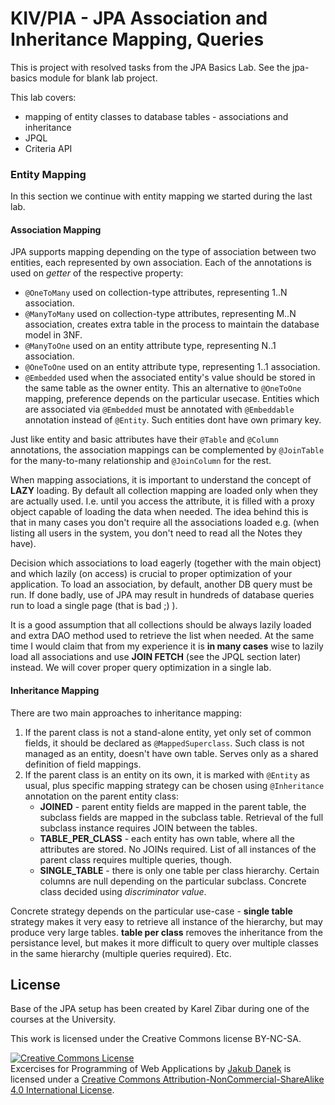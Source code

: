 # KIV/PIA - JPA Association and Inheritance Mapping, Queries

This is project with resolved tasks from the JPA Basics Lab. See the jpa-basics module for blank lab project.

This lab covers:
 
* mapping of entity classes to database tables - associations and inheritance
* JPQL
* Criteria API

### Entity Mapping

In this section we continue with entity mapping we started during the last lab.
                  
#### Association Mapping

JPA supports mapping depending on the type of association between two entities, each represented by own association. 
Each of the annotations is used on *getter* of the respective property:

* ```@OneToMany``` used on collection-type attributes, representing 1..N association.
* ```@ManyToMany``` used on collection-type attributes, representing M..N association, creates extra table in the process
                    to maintain the database model in 3NF.
* ```@ManyToOne``` used on an entity attribute type, representing N..1 association.
* ```@OneToOne``` used on an entity attribute type, representing 1..1 association.
* ```@Embedded``` used when the associated entity's value should be stored in the same table as the owner entity.
                  This an alternative to ```@OneToOne``` mapping, preference depends on the particular usecase.
                  Entities which are associated via ```@Embedded``` must be annotated with ```@Embeddable``` annotation
                  instead of ```@Entity```. Such entities dont have own primary key.

Just like entity and basic attributes have their ```@Table``` and ```@Column``` annotations, the association mappings
can be complemented by ```@JoinTable``` for the many-to-many relationship and ```@JoinColumn``` for the rest.

When mapping associations, it is important to understand the concept of **LAZY** loading. By default all collection mapping
are loaded only when they are actually used. I.e. until you access the attribute, it is filled with a proxy object capable
of loading the data when needed. The idea behind this is that in many cases you don't require all the associations loaded 
e.g. (when listing all users in the system, you don't need to read all the Notes they have).

Decision which associations to load eagerly (together with the main object) and which lazily (on access) is crucial to
proper optimization of your application. To load an association, by default, another DB query must be run. 
If done badly, use of JPA may result in hundreds of database queries run to load a single page (that is bad ;) ).

It is a good assumption that all collections should be always lazily loaded and extra DAO method used to retrieve the list when needed.
At the same time I would claim that from my experience it is **in many cases** wise to lazily load all associations and
use **JOIN FETCH** (see the JPQL section later) instead. We will cover proper query optimization in a single lab.

#### Inheritance Mapping

There are two main approaches to inheritance mapping:

1. If the parent class is not a stand-alone entity, yet only set of common fields, it should be declared
as ```@MappedSuperclass```. Such class is not managed as an entity, doesn't have own table. Serves only
as a shared definition of field mappings.
1. If the parent class is an entity on its own, it is marked with ```@Entity``` as usual, plus specific
mapping strategy can be chosen using ```@Inheritance``` annotation on the parent entity class:
    * **JOINED** - parent entity fields are mapped in the parent table, the subclass fields are mapped in the
                  subclass table. Retrieval of the full subclass instance requires JOIN between the tables.
    * **TABLE_PER_CLASS** - each entity has own table, where all the attributes are stored. No JOINs required.
                            List of all instances of the parent class requires multiple queries, though.
    * **SINGLE_TABLE** - there is only one table per class hierarchy. Certain columns are null depending
                          on the particular subclass. Concrete class decided using *discriminator value*.
                          
Concrete strategy depends on the particular use-case - **single table** strategy makes it very easy to 
 retrieve all instance of the hierarchy, but may produce very large tables. **table per class** removes
 the inheritance from the persistance level, but makes it more difficult to query over multiple classes
 in the same hierarchy (multiple queries required). Etc.
                 
## License

Base of the JPA setup has been created by Karel Zibar during one of the courses at the University.

This work is licensed under the Creative Commons license BY-NC-SA.

<a rel="license" href="http://creativecommons.org/licenses/by-nc-sa/4.0/"><img alt="Creative Commons License" style="border-width:0" src="https://i.creativecommons.org/l/by-nc-sa/4.0/88x31.png" /></a><br /><span xmlns:dct="http://purl.org/dc/terms/" property="dct:title">Excercises for Programming of Web Applications</span> by <a xmlns:cc="http://creativecommons.org/ns#" href="http://daneka.org" property="cc:attributionName" rel="cc:attributionURL">Jakub Danek</a> is licensed under a <a rel="license" href="http://creativecommons.org/licenses/by-nc-sa/4.0/">Creative Commons Attribution-NonCommercial-ShareAlike 4.0 International License</a>.